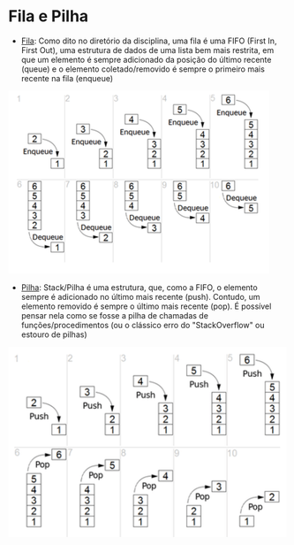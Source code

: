 # Fila e Pilha

- [Fila](./src/model/estrutura_fila): Como dito no diretório da disciplina, uma fila é uma FIFO (First In, First Out), uma estrutura de dados de uma lista bem mais restrita, em que um elemento é sempre adicionado da posição do último recente (queue) e o elemento coletado/removido é sempre o primeiro mais recente na fila (enqueue)

![FIFO](image.png)

- [Pilha](./src/model/estrutura_pilha): Stack/Pilha é uma estrutura, que, como a FIFO, o elemento sempre é adicionado no último mais recente (push). Contudo, um elemento removido é sempre o último mais recente (pop). É possível pensar nela como se fosse a pilha de chamadas de funções/procedimentos (ou o clássico erro do "StackOverflow" ou estouro de pilhas)

![Stack](image-1.png)